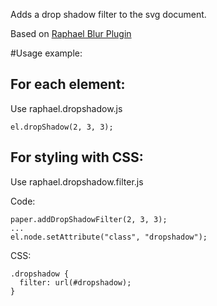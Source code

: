 Adds a drop shadow filter to the svg document.

Based on [Raphael Blur Plugin](https://github.com/DmitryBaranovskiy/raphael/blob/master/plugins/raphael.blur.js)

#Usage example:

For each element:
-----------------
Use raphael.dropshadow.js

    el.dropShadow(2, 3, 3);

For styling with CSS:
---------------------
Use raphael.dropshadow.filter.js

Code:

    paper.addDropShadowFilter(2, 3, 3);
    ...
    el.node.setAttribute("class", "dropshadow");

CSS:

    .dropshadow {
      filter: url(#dropshadow);
    }